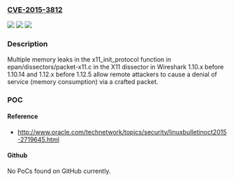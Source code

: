 ### [CVE-2015-3812](https://cve.mitre.org/cgi-bin/cvename.cgi?name=CVE-2015-3812)
![](https://img.shields.io/static/v1?label=Product&message=n%2Fa&color=blue)
![](https://img.shields.io/static/v1?label=Version&message=n%2Fa&color=blue)
![](https://img.shields.io/static/v1?label=Vulnerability&message=n%2Fa&color=brighgreen)

### Description

Multiple memory leaks in the x11_init_protocol function in epan/dissectors/packet-x11.c in the X11 dissector in Wireshark 1.10.x before 1.10.14 and 1.12.x before 1.12.5 allow remote attackers to cause a denial of service (memory consumption) via a crafted packet.

### POC

#### Reference
- http://www.oracle.com/technetwork/topics/security/linuxbulletinoct2015-2719645.html

#### Github
No PoCs found on GitHub currently.

